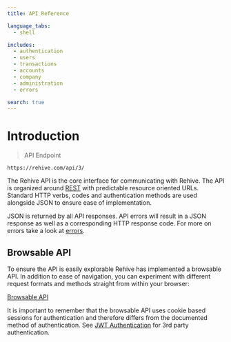 ```yaml
---
title: API Reference

language_tabs:
  - shell

includes:
  - authentication
  - users
  - transactions
  - accounts
  - company
  - administration
  - errors

search: true
---
```


# Introduction

> API Endpoint

```
https://rehive.com/api/3/
```

The Rehive API is the core interface for communicating with Rehive. The API is organized around [REST](https://en.wikipedia.org/wiki/Representational_state_transfer) with predictable resource oriented URLs. Standard HTTP verbs, codes and authentication methods are used alongside JSON to ensure ease of implementation.

JSON is returned by all API responses. API errors will result in a JSON response as well as a corresponding HTTP response code. For more on errors take a look at [errors](/#errors).

## Browsable API

To ensure the API is easily explorable Rehive has implemented a browsable API. In addition to ease of navigation, you can experiment with different request formats and methods straight from within your browser:

[Browsable API](https://rehive.com/api/3/)

<aside class="notice">
It is important to remember that the browsable API uses cookie based sessions for authentication and therefore differs from the documented method of authentication. See <a href="/#jwt-authentication">JWT Authentication</a> for 3rd party authentication.
</aside>
